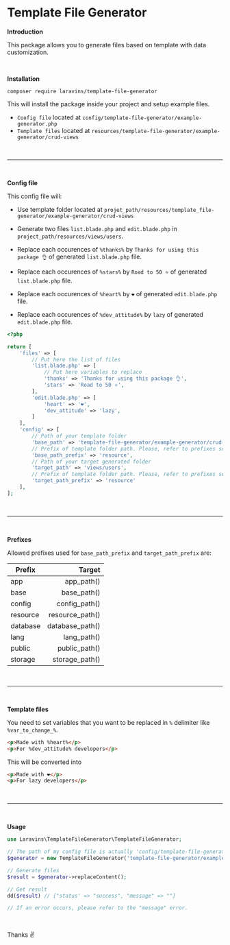 # Template File Generator

**Introduction**

This package allows you to generate files based on template with data customization.

<br/>

**Installation**

```
composer require laravins/template-file-generator
```

This will install the package inside your project and setup example files.

- `Config file` located at `config/template-file-generator/example-generator.php`
- `Template files` located at `resources/template-file-generator/example-generator/crud-views`

<br/>

***
<br/>

**Config file**
<br/>

This config file will:
- Use template folder located at `projet_path/resources/template_file-generator/example-generator/crud-views`
- Generate two files `list.blade.php` and `edit.blade.php` in `project_path/resources/views/users`.

- Replace each occurences of `%thanks%` by `Thanks for using this package 👌` of generated `list.blade.php` file.
- Replace each occurences of `%stars%` by `Road to 50 ⭐` of generated `list.blade.php` file.
- Replace each occurences of `%heart%` by `❤️` of generated `edit.blade.php` file.
- Replace each occurences of `%dev_attitude%` by `lazy` of generated `edit.blade.php` file.

```php
<?php

return [
    'files' => [
        // Put here the list of files
        'list.blade.php' => [
            // Put here variables to replace
            'thanks' => 'Thanks for using this package 👌',
            'stars' => 'Road to 50 ⭐',
        ],
        'edit.blade.php' => [
            'heart' => '❤️',
            'dev_attitude' => 'lazy',
        ]
    ],
    'config' => [
        // Path of your template folder
        'base_path' => 'template-file-generator/example-generator/crud-views',
        // Prefix of template folder path. Please, refer to prefixes section
        'base_path_prefix' => 'resource',
        // Path of your target generated folder
        'target_path' => 'views/users',
        // Prefix of template folder path. Please, refer to prefixes section
        'target_path_prefix' => 'resource'
    ],
];
```
<br/>

***
<br/>

**Prefixes**

Allowed prefixes used for `base_path_prefix` and `target_path_prefix` are:

| Prefix        | Target          |
| ------------- |----------------:|
| app           | app_path()      |  
| base          | base_path()     |
| config        | config_path()   |
| resource      | resource_path() |
| database      | database_path() |
| lang          | lang_path()     |
| public        | public_path()   |
| storage       | storage_path()  |


<br/>

***
<br/>

**Template files**

You need to set variables that you want to be replaced in `%` delimiter like `%var_to_change_%`.

```html
<p>Made with %heart%</p>
<p>For %dev_attitude% developers</p>
```

This will be converted into 
```html
<p>Made with ❤️</p>
<p>For lazy developers</p>
```

<br/>

***
<br/>

**Usage**

```php
use Laravins\TemplateFileGenerator\TemplateFileGenerator;

// The path of my config file is actually 'config/template-file-generator/example-generator'
$generator = new TemplateFileGenerator('template-file-generator/example-generator');

// Generate files
$result = $generator->replaceContent();

// Get result
dd($result) // ["status' => "success", "message" => ""]

// If an error occurs, please refer to the "message" error.
```

<br/>

Thanks ✌️